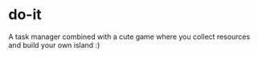 # do-it
A task manager combined with a cute game where you collect resources and build your own island :)
